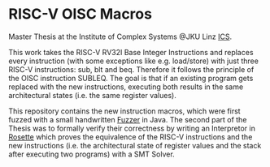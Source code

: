 # RISC-V OISC Macros

Master Thesis at the Institute of Complex Systems @JKU Linz [ICS](https://www.ics.jku.at/).

This work takes the RISC-V RV32I Base Integer Instructions and replaces every instruction (with some exceptions like e.g. load/store) with just three RISC-V instructions: sub, blt and beq. Therefore it follows the principle of the OISC instruction SUBLEQ.
The goal is that if an existing program gets replaced with the new instructions, executing both results in the same architectural states (i.e. the same register values).

This repository contains the new instruction macros, which were first fuzzed with a small handwritten [Fuzzer](https://github.com/SonjaGurtner/riscv-oisc-fuzzer) in Java.
The second part of the Thesis was to formally verify their correctness by writing an Interpretor in [Rosette](https://github.com/SonjaGurtner/riscv-oisc-verifier) which proves the equivalence of the RISC-V instructions and the new instructions (i.e. the architectural state of register values and the stack after executing two programs) with a SMT Solver.
